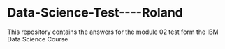# Data-Science-Test----Roland
This repository contains the answers for the module 02 test form the IBM Data Science Course
